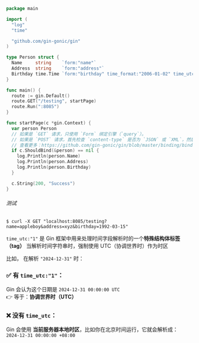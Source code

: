 ```go
package main

import (
  "log"
  "time"

  "github.com/gin-gonic/gin"
)

type Person struct {
  Name     string    `form:"name"`
  Address  string    `form:"address"`
  Birthday time.Time `form:"birthday" time_format:"2006-01-02" time_utc:"1"`
}

func main() {
  route := gin.Default()
  route.GET("/testing", startPage)
  route.Run(":8085")
}

func startPage(c *gin.Context) {
  var person Person
  // 如果是 `GET` 请求，只使用 `Form` 绑定引擎（`query`）。
  // 如果是 `POST` 请求，首先检查 `content-type` 是否为 `JSON` 或 `XML`，然后再使用 `Form`（`form-data`）。
  // 查看更多：https://github.com/gin-gonic/gin/blob/master/binding/binding.go#L88
  if c.ShouldBind(&person) == nil {
    log.Println(person.Name)
    log.Println(person.Address)
    log.Println(person.Birthday)
  }

  c.String(200, "Success")
}
```

###### 测试
```
$ curl -X GET "localhost:8085/testing?name=appleboy&address=xyz&birthday=1992-03-15"
```

`time_utc:"1"` 是 Gin 框架中用来处理时间字段解析时的一个**特殊结构体标签（tag）**
当解析时间字符串时，强制使用 UTC（协调世界时）作为时区

比如， 在解析 `"2024-12-31"` 时：
### ✅ 有 `time_utc:"1"`：

Gin 会认为这个日期是 `2024-12-31 00:00:00 UTC`  
👉 等于：**协调世界时（UTC）**

### ❌ 没有 `time_utc`：

Gin 会使用 **当前服务器本地时区**，比如你在北京时间运行，它就会解析成：  
`2024-12-31 00:00:00 +08:00`